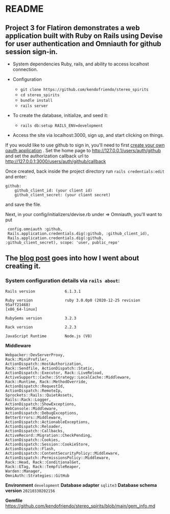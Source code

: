 # README

## Project 3 for Flatiron demonstrates a web application built with Ruby on Rails using Devise for user authentication and Omniauth for github session sign-in. 

* System dependencies
	Ruby, rails, and ability to access localhost connection.
	
* Configuration
	* `git clone https://github.com/kendofriendo/stereo_spirits`
	* `cd stereo_spirits`
	* `bundle install`
	* `rails server`

* To create the database, initialize, and seed it:
	* `rails db:setup RAILS_ENV=development`

* Access the site via localhost:3000, sign up, and start clicking on things.

If you would like to use github to sign in, you'll need to first [create your own oauth application](https://github.com/settings/developers) .
Set the home page to http://127.0.0.1/users/auth/github
and set the authorization callback url to http://127.0.0.1:3000/users/auth/github/callback

Once created, back inside the project directory run `rails credentials:edit` and enter:
 

    github:
        github_client_id: (your client id)
        github_client_secret: (your client secret)
and save the file.

Next, in your config/initializers/devise.rb under ⇒ Omniauth, you'll want to put 

     config.omniauth :github,
     Rails.application.credentials.dig(:github, :github_client_id),
     Rails.application.credentials.dig(:github, 
    :github_client_secret), scope: 'user, public_repo'

## The [blog post](https://www.kendofriendo.com/project/3) goes into how I went about creating it.



### System configuration details via `rails about`:

    Rails version             6.1.3.1
    
    Ruby version              ruby 3.0.0p0 (2020-12-25 revision 95aff21468) 
    [x86_64-linux]
    
    RubyGems version          3.2.3
    
    Rack version              2.2.3
    
    JavaScript Runtime        Node.js (V8)

**Middleware** 

    Webpacker::DevServerProxy,
    Rack::MiniProfiler, 
    ActionDispatch::HostAuthorization,
    Rack::Sendfile, ActionDispatch::Static,
    ActionDispatch::Executor, Rack::LiveReload, ActiveSupport::Cache::Strategy::LocalCache::Middleware,
    Rack::Runtime, Rack::MethodOverride,
    ActionDispatch::RequestId,
    ActionDispatch::RemoteIp,
    Sprockets::Rails::QuietAssets,
    Rails::Rack::Logger,
    ActionDispatch::ShowExceptions,
    WebConsole::Middleware, 
    ActionDispatch::DebugExceptions,
    BetterErrors::Middleware,
    ActionDispatch::ActionableExceptions,
    ActionDispatch::Reloader,
    ActionDispatch::Callbacks,
    ActiveRecord::Migration::CheckPending,
    ActionDispatch::Cookies,
    ActionDispatch::Session::CookieStore,
    ActionDispatch::Flash,
    ActionDispatch::ContentSecurityPolicy::Middleware, ActionDispatch::PermissionsPolicy::Middleware,
    Rack::Head, Rack::ConditionalGet,
    Rack::ETag, Rack::TempfileReaper,
    Warden::Manager,
    OmniAuth::Strategies::GitHub

**Environment**
               `development`
**Database adapter**
          `sqlite3`
**Database schema version** 
  `20210330202156`

**Gemfile**
https://github.com/kendofriendo/stereo_spirits/blob/main/gem_info.md
<!--stackedit_data:
eyJoaXN0b3J5IjpbMjA0ODg1Mjk3MiwyMTM5MzEzOTUyLC0xMD
E3Mjg4NjA3LC02OTU2NDE1NjgsNzU1ODUwNzMsLTY1NDc2ODc4
NV19
-->